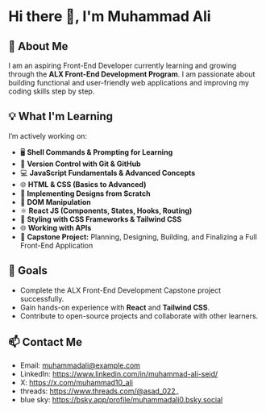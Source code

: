# Hi there 👋, I'm Muhammad Ali

## 🌱 About Me
I am an aspiring Front-End Developer currently learning and growing through the **ALX Front-End Development Program**. I am passionate about building functional and user-friendly web applications and improving my coding skills step by step.

## 💡 What I'm Learning
I’m actively working on:

- 🖥️ **Shell Commands & Prompting for Learning**  
- 🔧 **Version Control with Git & GitHub**  
- 💻 **JavaScript Fundamentals & Advanced Concepts**  
- 🌐 **HTML & CSS (Basics to Advanced)**  
- 🎨 **Implementing Designs from Scratch**  
- 🧩 **DOM Manipulation**  
- ⚛️ **React JS (Components, States, Hooks, Routing)**  
- 🎨 **Styling with CSS Frameworks & Tailwind CSS**  
- 🌐 **Working with APIs**  
- 🚀 **Capstone Project:** Planning, Designing, Building, and Finalizing a Full Front-End Application

## 🚀 Goals
- Complete the ALX Front-End Development Capstone project successfully.  
- Gain hands-on experience with **React** and **Tailwind CSS**.  
- Contribute to open-source projects and collaborate with other learners.  

## 📫 Contact Me
- Email: muhammadali@example.com  
- LinkedIn: https://www.linkedin.com/in/muhammad-ali-seid/
- X: https://x.com/muhammad10_ali
- threads: https://www.threads.com/@asad_022_
- blue sky: https://bsky.app/profile/muhammadali0.bsky.social

